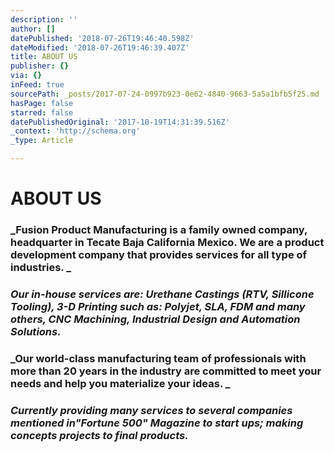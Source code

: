 ```yaml
---
description: ''
author: []
datePublished: '2018-07-26T19:46:40.598Z'
dateModified: '2018-07-26T19:46:39.407Z'
title: ABOUT US
publisher: {}
via: {}
inFeed: true
sourcePath: _posts/2017-07-24-0997b923-0e62-4840-9663-5a5a1bfb5f25.md
hasPage: false
starred: false
datePublishedOriginal: '2017-10-19T14:31:39.516Z'
_context: 'http://schema.org'
_type: Article

---
```

# ABOUT US

### _Fusion Product Manufacturing is a family owned company, headquarter in Tecate Baja California Mexico. We are a product development company that provides services for all type of industries. _

### _Our in-house services are: Urethane Castings (RTV, Sillicone Tooling), 3-D Printing such as: Polyjet, SLA, FDM and many others, CNC Machining, Industrial Design and Automation Solutions._

### _Our world-class manufacturing team of professionals with more than 20 years in the industry are committed to meet your needs and help you materialize your ideas. _

### _Currently providing many services to several companies mentioned in"Fortune 500" Magazine to start ups; making concepts projects to final products._